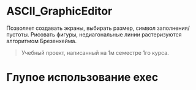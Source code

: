 # ASCII_GraphicEditor

Позволяет создавать экраны, выбирать размер, символ заполнения/пустоты. Рисовать фигуры, недиагональные линии растеризуются алгоритмом Брезенхейма.

> Учебный проект, написанный на 1м семестре 1го курса.

# Глупое использование exec

